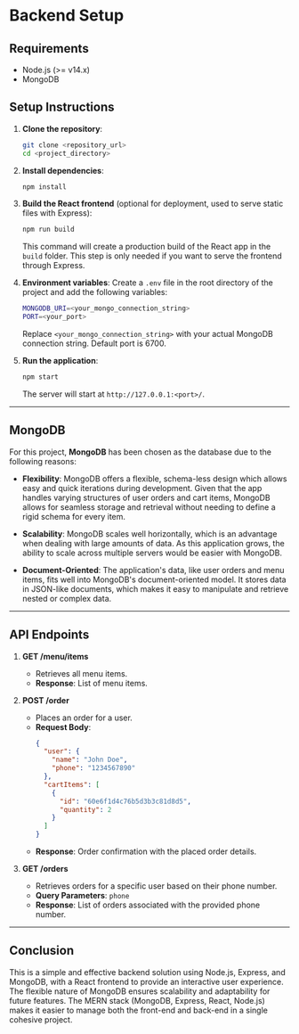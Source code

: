 
# Backend Setup

## Requirements

- Node.js (>= v14.x)
- MongoDB

## Setup Instructions

1. **Clone the repository**:

   ```bash
   git clone <repository_url>
   cd <project_directory>
   ```

2. **Install dependencies**:

   ```bash
   npm install
   ```

3. **Build the React frontend** (optional for deployment, used to serve static files with Express):

   ```bash
   npm run build
   ```

   This command will create a production build of the React app in the `build` folder. This step is only needed if you want to serve the frontend through Express.

4. **Environment variables**:
   Create a `.env` file in the root directory of the project and add the following variables:

   ```bash
   MONGODB_URI=<your_mongo_connection_string>
   PORT=<your_port>
   ```

   Replace `<your_mongo_connection_string>` with your actual MongoDB connection string.
   Default port is 6700.

5. **Run the application**:

   ```bash
   npm start
   ```

   The server will start at `http://127.0.0.1:<port>/`.

---

## MongoDB

For this project, **MongoDB** has been chosen as the database due to the following reasons:

- **Flexibility**: MongoDB offers a flexible, schema-less design which allows easy and quick iterations during development. Given that the app handles varying structures of user orders and cart items, MongoDB allows for seamless storage and retrieval without needing to define a rigid schema for every item.

- **Scalability**: MongoDB scales well horizontally, which is an advantage when dealing with large amounts of data. As this application grows, the ability to scale across multiple servers would be easier with MongoDB.

- **Document-Oriented**: The application's data, like user orders and menu items, fits well into MongoDB's document-oriented model. It stores data in JSON-like documents, which makes it easy to manipulate and retrieve nested or complex data.

---

## API Endpoints

1. **GET /menu/items**

   - Retrieves all menu items.
   - **Response**: List of menu items.

2. **POST /order**

   - Places an order for a user.
   - **Request Body**:
     ```json
     {
       "user": {
         "name": "John Doe",
         "phone": "1234567890"
       },
       "cartItems": [
         {
           "id": "60e6f1d4c76b5d3b3c81d8d5",
           "quantity": 2
         }
       ]
     }
     ```
   - **Response**: Order confirmation with the placed order details.

3. **GET /orders**

   - Retrieves orders for a specific user based on their phone number.
   - **Query Parameters**: `phone`
   - **Response**: List of orders associated with the provided phone number.

---

## Conclusion

This is a simple and effective backend solution using Node.js, Express, and MongoDB, with a React frontend to provide an interactive user experience. The flexible nature of MongoDB ensures scalability and adaptability for future features. The MERN stack (MongoDB, Express, React, Node.js) makes it easier to manage both the front-end and back-end in a single cohesive project.
